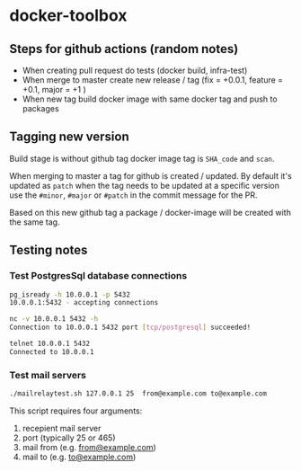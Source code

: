 # docker-toolbox

## Steps for github actions (random notes)

- When creating pull request do tests (docker build, infra-test)
- When merge to master create new release / tag (fix = +0.0.1, feature = +0.1, major = +1 )
- When new tag build docker image with same docker tag and push to packages

## Tagging new version

Build stage is without github tag docker image tag is `SHA_code` and `scan`.

When merging to master a tag for github is created / updated. By default it's updated as `patch` when the tag needs to be updated at a specific version use the `#minor`, `#major` or `#patch` in the commit message for the PR.

Based on this new github tag a package / docker-image will be created with the same tag.

## Testing notes

### Test PostgresSql database connections

```bash
pg_isready -h 10.0.0.1 -p 5432
10.0.0.1:5432 - accepting connections
```

```bash
nc -v 10.0.0.1 5432 -h
Connection to 10.0.0.1 5432 port [tcp/postgresql] succeeded!
```

```bash
telnet 10.0.0.1 5432
Connected to 10.0.0.1
```

### Test mail servers

```bash
./mailrelaytest.sh 127.0.0.1 25  from@example.com to@example.com
```

This script requires four arguments:
 1. recepient mail server
 2. port (typically 25 or 465)
 3. mail from (e.g. from@example.com)
 4. mail to (e.g. to@example.com)